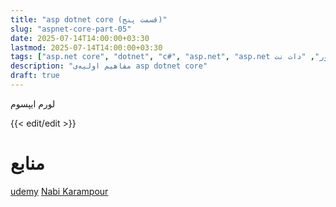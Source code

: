 ```yaml
---
title: "asp dotnet core (قسمت پنج)"
slug: "aspnet-core-part-05"
date: 2025-07-14T14:00:00+03:30
lastmod: 2025-07-14T14:00:00+03:30
tags: ["asp.net core", "dotnet", "c#", "asp.net", "asp.net کور", "دات نت"]
description: "مفاهیم اولیه‌ی asp dotnet core"
draft: true
---
```


لورم ایپسوم

{{< edit/edit >}}

# منابع
[udemy](https://www.udemy.com/course/asp-net-core-true-ultimate-guide-real-project/)
[Nabi Karampour](https://thisisnabi.dev/)